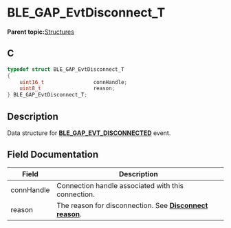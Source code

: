 # BLE\_GAP\_EvtDisconnect\_T

**Parent topic:**[Structures](GUID-230368B0-FB2A-4967-A471-691387B35A9E.md)

## C

```c
typedef struct BLE_GAP_EvtDisconnect_T
{
    uint16_t                connHandle;
    uint8_t                 reason;
} BLE_GAP_EvtDisconnect_T;
```

## Description

Data structure for **[BLE\_GAP\_EVT\_DISCONNECTED](GUID-ADCFB5AA-F06E-4ED9-9227-592A5CE40F39.md)** event.

## Field Documentation

|Field|Description|
|-----|-----------|
|connHandle|Connection handle associated with this connection.|
|reason|The reason for disconnection. See **[Disconnect reason](GUID-F75D67E7-3C78-4367-B631-7FD48F2BB36F.md)**.|


